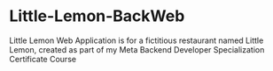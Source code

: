 # Little-Lemon-BackWeb
Little Lemon Web Application is for a fictitious restaurant named Little Lemon, created as part of my Meta Backend Developer Specialization Certificate Course
